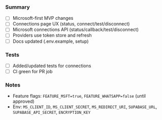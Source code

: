 ### Summary

- [ ] Microsoft-first MVP changes
- [ ] Connections page UX (status, connect/test/disconnect)
- [ ] Microsoft connections API (status/callback/test/disconnect)
- [ ] Providers use token store and refresh
- [ ] Docs updated (.env.example, setup)

### Tests

- [ ] Added/updated tests for connections
- [ ] CI green for PR job

### Notes

- Feature flags: `FEATURE_MSFT=true`, `FEATURE_WHATSAPP=false` (until approved)
- Env: `MS_CLIENT_ID`, `MS_CLIENT_SECRET`, `MS_REDIRECT_URI`, `SUPABASE_URL`, `SUPABASE_API_SECRET`, `ENCRYPTION_KEY`
